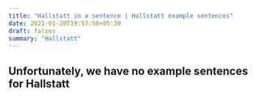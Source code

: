 ```yaml
---
title: "Hallstatt in a sentence | Hallstatt example sentences"
date: 2021-01-20T19:57:50+05:30
draft: falses
summary: "Hallstatt"
---
```

## Unfortunately, we have no example sentences for Hallstatt                 
